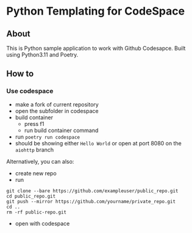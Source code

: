 # Python Templating for CodeSpace

## About
This is Python sample application to work with Github Codesapce. Built using Python3.11 and Poetry.

## How to
### Use codespace
- make a fork of current repository
- open the subfolder in codespace
- build container
	- press f1
	- run build container command
- run `poetry run codespace`
- should be showing either `Hello World` or open at port 8080 on the `aiohttp` branch

Alternatively, you can also:
- create new repo
- run
```
git clone --bare https://github.com/exampleuser/public_repo.git
cd public_repo.git
git push --mirror https://github.com/yourname/private_repo.git
cd ..
rm -rf public-repo.git
```
- open with codespace
